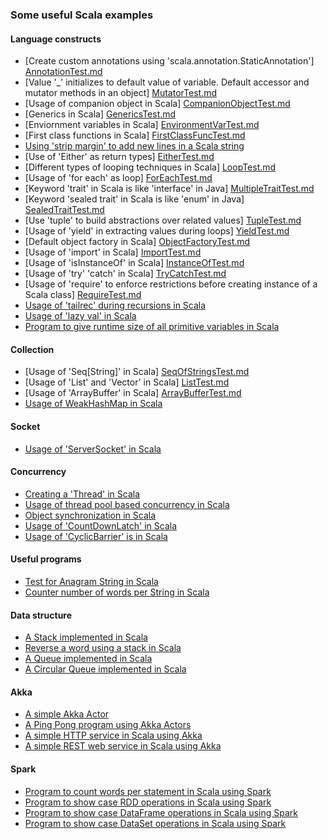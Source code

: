 ### Some useful Scala examples

#### Language constructs
-  [Create custom annotations using 'scala.annotation.StaticAnnotation'] [AnnotationTest.md]
-  [Value '_' initializes to default value of variable. Default accessor and mutator methods in an object] [MutatorTest.md]
-  [Usage of companion object in Scala] [CompanionObjectTest.md]
-  [Generics in Scala] [GenericsTest.md]
-  [Enviornment variables in Scala] [EnvironmentVarTest.md]
-  [First class functions in Scala] [FirstClassFuncTest.md]
-  [Using 'strip margin' to add new lines in a Scala string][CustomerRestService.md]
-  [Use of 'Either' as return types] [EitherTest.md]
-  [Different types of looping techniques in Scala] [LoopTest.md]
-  [Usage of 'for each' as loop] [ForEachTest.md]
-  [Keyword 'trait' in Scala is like 'interface' in Java] [MultipleTraitTest.md]
-  [Keyword 'sealed trait' in Scala is like 'enum' in Java] [SealedTraitTest.md]
-  [Use 'tuple' to build abstractions over related values] [TupleTest.md]
-  [Usage of 'yield' in extracting values during loops] [YieldTest.md]
-  [Default object factory in Scala] [ObjectFactoryTest.md]
-  [Usage of 'import' in Scala] [ImportTest.md]
-  [Usage of 'isInstanceOf' in Scala] [InstanceOfTest.md]
-  [Usage of 'try' 'catch' in Scala] [TryCatchTest.md]
-  [Usage of 'require' to enforce restrictions before creating instance of a Scala class] [RequireTest.md]
-  [Usage of 'tailrec' during recursions in Scala][FactorialTest.md]
-  [Usage of 'lazy val' in Scala][LazyValTest.md]
-  [Program to give runtime size of all primitive variables in Scala][PrimitiveVarsSizeTest.md]

#### Collection
-  [Usage of 'Seq[String]' in Scala] [SeqOfStringsTest.md]
-  [Usage of 'List' and 'Vector' in Scala] [ListTest.md]
-  [Usage of 'ArrayBuffer' in Scala] [ArrayBufferTest.md]
-  [Usage of WeakHashMap in Scala][WeakHashMapTest.md]

#### Socket
-  [Usage of 'ServerSocket' in Scala][NetworkService.md]

#### Concurrency
-  [Creating a 'Thread' in Scala][ThreadTest.md]
-  [Usage of thread pool based concurrency in Scala][NetworkService.md]
-  [Object synchronization in Scala][WeakHashMapTest.md]
-  [Usage of 'CountDownLatch' in Scala][CountDownLatchTest.md]
-  [Usage of 'CyclicBarrier' is in Scala][CyclicBarrierTest.md]

#### Useful programs
-  [Test for Anagram String in Scala][Anagram.md]
-  [Counter number of words per String in Scala][WordFrequency.md]

#### Data structure
-  [A Stack implemented in Scala][Stack.md]
-  [Reverse a word using a stack in Scala][ReverseTheWord.md]
-  [A Queue implemented in Scala][Queue.md]
-  [A Circular Queue implemented in Scala][CircularQueue.md]

#### Akka
-  [A simple Akka Actor][HelloActor.md]
-  [A Ping Pong program using Akka Actors][PingPongTest.md]
-  [A simple HTTP service in Scala using Akka][SimpleHttpService.md]
-  [A simple REST web service in Scala using Akka][CustomerRestService.md]

#### Spark 
-  [Program to count words per statement in Scala using Spark][SparkWordCount.md]
-  [Program to show case RDD operations in Scala using Spark][SparkRDDTest.md]
-  [Program to show case DataFrame operations in Scala using Spark][SparkDFTest.md]
-  [Program to show case DataSet operations in Scala using Spark][SparkDSTest.md]

[AnnotationTest.md]: https://github.com/inbravo/scala-src/blob/master/src/main/scala/com/inbravo/lang/AnnotationTest.scala
[MutatorTest.md]: https://github.com/inbravo/scala-src/blob/master/src/main/scala/com/inbravo/lang/MutatorTest.scala
[EitherTest.md]: https://github.com/inbravo/scala-src/blob/master/src/main/scala/com/inbravo/lang/EitherTest.scala  
[LoopTest.md]: https://github.com/inbravo/scala-src/blob/master/src/main/scala/com/inbravo/lang/LoopTest.scala  
[MultipleTraitTest.md]: https://github.com/inbravo/scala-src/blob/master/src/main/scala/com/inbravo/lang/MultipleTraitTest.scala  
[SealedTraitTest.md]: https://github.com/inbravo/scala-src/blob/master/src/main/scala/com/inbravo/lang/SealedTraitTest.scala 
[TupleTest.md]: https://github.com/inbravo/scala-src/blob/master/src/main/scala/com/inbravo/lang/TupleTest.scala 
[ForEachTest.md]: https://github.com/inbravo/scala-src/blob/master/src/main/scala/com/inbravo/lang/ForEachTest.scala 
[YieldTest.md]: https://github.com/inbravo/scala-src/blob/master/src/main/scala/com/inbravo/lang/ForEachTest.scala 
[ObjectFactoryTest.md]: https://github.com/inbravo/scala-src/blob/master/src/main/scala/com/inbravo/lang/ObjectFactoryTest.scala 
[ImportTest.md]: https://github.com/inbravo/scala-src/blob/master/src/main/scala/com/inbravo/lang/ImportTest.scala 
[InstanceOfTest.md]: https://github.com/inbravo/scala-src/blob/master/src/main/scala/com/inbravo/lang/InstanceOfTest.scala 
[GenericsTest.md]: https://github.com/inbravo/scala-src/blob/master/src/main/scala/com/inbravo/lang/GenericsTest.scala 
[SeqOfStringsTest.md]: https://github.com/inbravo/scala-src/blob/master/src/main/scala/com/inbravo/lang/SeqOfStringsTest.scala 
[ListTest.md]: https://github.com/inbravo/scala-src/blob/master/src/main/scala/com/inbravo/lang/SeqOfStringsTest.scala 
[ArrayBufferTest.md]: https://github.com/inbravo/scala-src/blob/master/src/main/scala/com/inbravo/lang/SeqOfStringsTest.scala 
[CompanionObjectTest.md]: https://github.com/inbravo/scala-src/blob/master/src/main/scala/com/inbravo/lang/CompanionObjectTest.scala 
[MapTest.md]: https://github.com/inbravo/scala-src/blob/master/src/main/scala/com/inbravo/lang/MapTest.scala 
[EnvironmentVarTest.md]: https://github.com/inbravo/scala-src/blob/master/src/main/scala/com/inbravo/lang/EnvironmentVarTest.scala 
[FirstClassFuncTest.md]: https://github.com/inbravo/scala-src/blob/master/src/main/scala/com/inbravo/lang/FirstClassFuncTest.scala 
[TryCatchTest.md]: https://github.com/inbravo/scala-src/blob/master/src/main/scala/com/inbravo/lang/TryCatchTest.scala 
[RequireTest.md]: https://github.com/inbravo/scala-src/blob/master/src/main/scala/com/inbravo/lang/CompanionObjectTest.scala 
[NetworkService.md]: https://github.com/inbravo/scala-src/blob/master/src/main/scala/com/inbravo/concurrency/NetworkService.scala
[ThreadTest.md]: https://github.com/inbravo/scala-src/blob/master/src/main/scala/com/inbravo/concurrency/ThreadTest.scala
[CountDownLatchTest.md]: https://github.com/inbravo/scala-src/blob/master/src/main/scala/com/inbravo/concurrency/CountDownLatchTest.scala
[CyclicBarrierTest.md]: https://github.com/inbravo/scala-src/blob/master/src/main/scala/com/inbravo/concurrency/CyclicBarrierTest.scala
[FactorialTest.md]: https://github.com/inbravo/scala-src/blob/master/src/main/scala/com/inbravo/number/FactorialTest.scala
[LazyValTest.md]: https://github.com/inbravo/scala-src/blob/master/src/main/scala/com/inbravo/lang/LazyValTest.scala
[Anagram.md]: https://github.com/inbravo/scala-src/blob/master/src/main/scala/com/inbravo/string/Anagram.scala
[WordFrequency.md]: https://github.com/inbravo/scala-src/blob/master/src/main/scala/com/inbravo/string/WordFrequency.scala
[Stack.md]: https://github.com/inbravo/scala-src/blob/master/src/main/scala/com/inbravo/ds/stack/Stack.scala
[ReverseTheWord.md]: https://github.com/inbravo/scala-src/blob/master/src/main/scala/com/inbravo/ds/stack/ReverseTheWord.scala
[Queue.md]: https://github.com/inbravo/scala-src/blob/master/src/main/scala/com/inbravo/ds/queue/Queue.scala
[CircularQueue.md]: https://github.com/inbravo/scala-src/blob/master/src/main/scala/com/inbravo/ds/queue/CircularQueue.scala
[PrimitiveVarsSizeTest.md]: https://github.com/inbravo/scala-src/blob/master/src/main/scala/com/inbravo/memory/PrimitiveVarsSizeTest.scala
[HelloActor.md]: https://github.com/inbravo/scala-src/blob/master/src/main/scala/com/inbravo/akka/basic/HelloActor.scala
[PingPongTest.md]: https://github.com/inbravo/scala-src/blob/master/src/main/scala/com/inbravo/akka/basic/PingPongTest.scala
[SimpleHttpService.md]: https://github.com/inbravo/scala-src/blob/master/src/main/scala/com/inbravo/akka/http/SimpleHttpService.scala
[CustomerRestService.md]: https://github.com/inbravo/scala-src/blob/master/src/main/scala/com/inbravo/akka/http/CustomerRestService.scala
[WeakHashMapTest.md]: https://github.com/inbravo/scala-src/blob/master/src/main/scala/com/inbravo/lang/ref/WeakHashMapTest.scala
[SparkWordCount.md]: https://github.com/inbravo/scala-src/blob/master/src/main/scala/com/inbravo/spark/SparkWordCount.scala
[SparkRDDTest.md]: https://github.com/inbravo/scala-src/blob/master/src/main/scala/com/inbravo/spark/SparkRDDTest.scala
[SparkDFTest.md]: https://github.com/inbravo/scala-src/blob/master/src/main/scala/com/inbravo/spark/SparkDFTest.scala
[SparkDSTest.md]: https://github.com/inbravo/scala-src/blob/master/src/main/scala/com/inbravo/spark/SparkDSTest.scala
